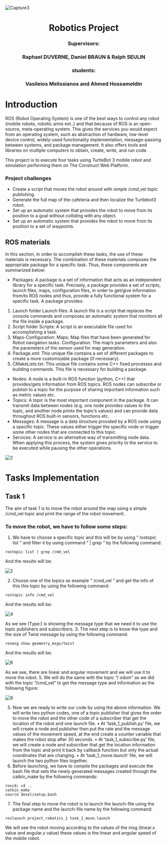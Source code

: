 ![Capture3](https://user-images.githubusercontent.com/69988399/102021689-8c1a8580-3d92-11eb-9ff6-c8b26122f97c.JPG)


<h1 align="center"> Robotics Project
<h3 align="center"> Supervisors:
<h3 align="center"> Raphael DUVERNE, Daniel BRAUN & Ralph SEULIN
<h3 align="center"> students: 
<h3 align="center"> Vasileios Melissianos and Ahmed Hossameldin











# Introduction
 ROS (Robot Operating System) is one of the best ways to control any robot (mobile robots, robotic arms est..) and that because of ROS is an open-source, meta-operating system. This gives the services you would expect from an operating system, such as abstraction of hardware, low-level device control, widely-used functionality implementation, message-passing between systems, and package management. It also offers tools and libraries on multiple computers to obtain, create, write, and run code.
 
This project is to execute four tasks using TurtleBot 3 mobile robot and simulation performing them on The Construct Web Platform.

### Project challenges

 - Create a script that moves the robot around with simple /cmd_vel topic publishing.
 - Generate the full map of the cafeteria and then localize the Turtlebot3 robot.
 - Set up an automatic system that provides the robot to move from its position to a goal without colliding with any object.
 - Set up an automatic system that provides the robot to move from its position to a set of waypoints.

## ROS materials
In this section, in order to accomplish these tasks, the use of these materials is necessary. The combination of these materials composes the appropriate package for a specific task. Thus, these components are summarized below:

 - Packages: A package is a set of information that acts as an independent library for a specific task. Precisely, a package provides a set of scripts, launch files, maps, configuration files, in order to get/give information from/to ROS nodes and thus, provide a fully functional system for a specific task. A package provides:
 1. Launch folder
 Launch files: A launch file is a script that replaces the console commands and composes an automatic system that monitors all the file inside a package.
 2. Script folder
 Scripts: A script is an executable file used for accomplishing a task.
 3. Maps-Configuration:
Maps: Map files that have been generated for Robot navigation tasks.
Configuration: The map’s parameters and also the parameters of the sensor used for map generation.
 5. Package.xml: 
 This unique file contains a set of different packages to create a more customizable package (if necessary).
 6. CMakeLists.txt:
This unique file contains some C++ fixed processes and building commands. This file is necessary for building a package.

-	Nodes: A node is a built-in ROS function (python, C++) that provides/gets information from ROS topics. ROS nodes can subscribe or publish to a topic for the purpose of sharing important information such as metric values etc.
-	Topics: A topic is the most important component in the package. It can transmit data between nodes (e.g. one node provides values to the topic, and another node prints the topic’s values) and can provide data throughout ROS built-in sensors, functions etc.
-	Messages: A message is a data structure provided by a ROS node using a specific topic. These values either trigger the specific node or trigger some other nodes that are connected to this topic.
- Services: A service is an alternative way of transmitting node data. When applying this process, the system gives priority to the service to be executed while pausing the other operations. 

![2](https://user-images.githubusercontent.com/69988399/102020969-a00fb880-3d8d-11eb-9624-6dcfb01ecfcb.png)



# Tasks Implementation
## Task 1
The aim of task 1 is to move the robot around the map using a simple /cmd_vel topic and print the range of the robot movement.
### To move the robot, we have to follow some steps:

 1. We have to choose a specific topic and this will be by using “ rostopic list “ and filter it by using command “ | grep “ by the following command:
```
rostopic list | grep /cmd_vel
```
And the results will be:

![2](https://user-images.githubusercontent.com/69988399/102021969-cb49d600-3d94-11eb-83d7-f67cdaf1c800.png)

 2. Choose one of the topics as example “ /cmd_vel “ and get the info of this this topic by using the following command:
```
rostopic info /cmd_vel
```

And the results will be:

![4](https://user-images.githubusercontent.com/69988399/102022070-6642b000-3d95-11eb-88a4-5c0da84b7466.png)

As we see (Type:) is showing the message type that we need it to use the topic publishers and subscribers.
3. The next step is to know the type and the size of Twist message by using the following command:
```
rosmsg show geometry_msgs/twist
```
And the results will be:

![6](https://user-images.githubusercontent.com/69988399/102022073-6773dd00-3d95-11eb-9cd4-6ce046ea4c3f.png)

As we see, there are linear and angular movement and we will use it to move the robot.
5.	We will do the same with the topic “/ odom” as we did with the topic “/cmd_vel”  to get the message type and information as the following figure:

![8](https://user-images.githubusercontent.com/69988399/102023657-2fbd6300-3d9e-11eb-9f24-be5b64e87ef4.JPG)

5. Now we are ready to write our code by using the above information. We will write two python codes, one of a topic publisher that gives the order to move the robot and the other code of a subscriber that get the location of the robot and one launch file. 
•	 At ‘task_1_publish.py’ file, we will create a node and publisher then put the rate and the message values of the movement speed, at the end create a counter variable that makes the robot stop after 30 seconds.
•	 At ‘task_1_subscribe.py’ file, we will create a node and subscriber that get the location information from the topic and print it back by callback function but only the actual coordinates that are changing.
•	 At ‘task_1_move.launch’ file, we will launch the two python files together.
6.	Before launching, we have to compile the packages and execute the bash file that sets the newly generated messages created through the catkin_make by the following commands:
```
roscd; cd ..
catkin_make
source devel/setup.bash
```
7.	The final step to move the robot is to launch the launch-file using the package name and the launch-file name by the following command: 
```
roslaunch project_robotics_1 task_1_move.launch
```
We will see the robot moving according to the values of the msg (linear.x value and
angular.z value) these values is the linear and angular speed of the mobile robot.


